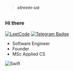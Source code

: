 > ###### **streem-ua**
### Hi there
[![LeetCode](https://badges.peiyuan.ch/leetcode/streem-ua/solved?logo=leetcode&label=LeetCode&style=flat-rounded&color=blue)](https://leetcode.com/streem-ua/)
[![Telegram Badge](https://img.shields.io/badge/Telegram-27A5E4?logo=telegram&logoColor=fff&style=flat-rounded)](https://t.me/hefilmstheclouds)

- Software Engineer
- Founder
- MSc Applied CS

![Swift](https://img.shields.io/badge/Swift-F54A2A?style=flat-rounded&logo=swift&logoColor=white)

<!---
![Swift](https://img.shields.io/badge/Swift-F54A2A?style=flat-rounded&logo=swift&logoColor=white)
![Objective-C](https://img.shields.io/badge/Objective--C-%233A95E3.svg?style=flat-rounded&logo=apple&logoColor=white)
![Metal](https://img.shields.io/badge/Metal-800080?style=flat-rounded&logo=apple&logoColor=white)
![Java](https://img.shields.io/badge/Java-%23ED8B00.svg?style=flat-rounded&logo=openjdk&logoColor=white) \
![OpenGL](https://img.shields.io/badge/OpenGL-%23FFFFFF.svg?style=flat-rounded&logo=opengl) 
![C++](https://img.shields.io/badge/-C++-blue?logo=cplusplus)
![Kotlin](https://img.shields.io/badge/Kotlin-%237F52FF.svg?style=flat-rounded&logo=kotlin&logoColor=white)
![Python](https://img.shields.io/badge/Python-3670A0?style=flat-rounded&logo=python&logoColor=ffdd54)
-->
